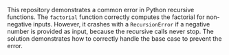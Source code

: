 This repository demonstrates a common error in Python recursive functions. The `factorial` function correctly computes the factorial for non-negative inputs. However, it crashes with a `RecursionError` if a negative number is provided as input, because the recursive calls never stop.  The solution demonstrates how to correctly handle the base case to prevent the error.
